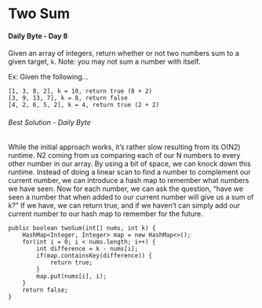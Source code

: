 # Two Sum
#### Daily Byte - Day 8

Given an array of integers, return whether or not two numbers sum to a given target, `k`.
Note: you may not sum a number with itself.

Ex: Given the following...
```
[1, 3, 8, 2], k = 10, return true (8 + 2)
[3, 9, 13, 7], k = 8, return false
[4, 2, 6, 5, 2], k = 4, return true (2 + 2)
```

###### Best Solution - Daily Byte
While the initial approach works, it’s rather slow resulting from its O(N2) runtime. N2 coming from us comparing each of our N numbers to every other number in our array. By using a bit of space, we can knock down this runtime. Instead of doing a linear scan to find a number to complement our current number, we can introduce a hash map to remember what numbers we have seen. Now for each number, we can ask the question, “have we seen a number that when added to our current number will give us a sum of k?” If we have, we can return true, and if we haven’t can simply add our current number to our hash map to remember for the future.

```
public boolean twoSum(int[] nums, int k) {
    HashMap<Integer, Integer> map = new HashMap<>();
    for(int i = 0; i < nums.length; i++) {
        int difference = k - nums[i];
        if(map.containsKey(difference)) {
            return true;
        }
        map.put(nums[i], i);
    }
    return false;
}
```